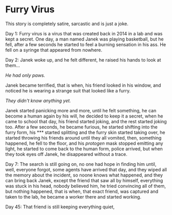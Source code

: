 # Furry Virus

This story is completely satire, sarcastic and is just a joke.

Day 1: Furry virus is a virus that was created back in 2014 in a lab and was kept a secret. One day, a man named Janek was playing basketball, but he fell, after a few seconds he started to feel a burning sensation in his ass. He fell on a syringe that appeared from nowhere.

Day 2: Janek woke up, and he felt different, he raised his hands to look at them...

*He had only paws.*

Janek became terrified, that is when, his friend looked in his window, and noticed he is wearing a strange suit that looked like a furry.

*They didn't know anything yet.*

Janek started panicking more and more, until he felt something, he can become a human again by his will, he decided to keep it a secret, when he came to school that day, his friend started joking, and the rest started joking too. 
After a few seconds, he became furious, he started shifting into the furry form, his *** started splitting and the furry skin started taking over, he started throwing his friends around until they all vomited, then, something happened, he fell to the floor, and his *protogen* mask stopped emitting any light, he started to come back to the human form, police arrived, but when they took eyes off Janek, he disappeared without a trace.

Day 7: The search is still going on, no one had hope in finding him until, well, everyone forgot, some agents have arrived that day, and they wiped all the memory about the incident, so noone knows what happened, and they can bring back Janek, except the friend that saw all by himself, everything was stuck in his head, nobody believed him, he tried convincing all of them, but nothing happened, that is when, that exact friend, was captured and taken to the lab, he became a worker there and started working.

Day 45: That friend is still keeping everything quiet, 
